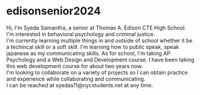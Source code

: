 # edisonsenior2024
<!DOCTYPE html>
<p>Hi, I'm Syeda Samantha, a senior at Thomas A. Edison CTE High School.<br>I'm interested in behavioral psychology and criminal justice.<br>I'm currently learning multiple things in and outside of school whether it be a techincal skill or a soft skill. I'm learning how to public speak, speak japanese as my communicating skills. As for school, I'm taking AP Psychology and a Web Design and Development course. I have been taking this web development course for about two years now.<br>I'm looking to collaborate on a variety of projects so I can obtain practice and experience while collaborating and communicating.<br>I can be reached at syedas11@nycstudents.net at any time.</p>
